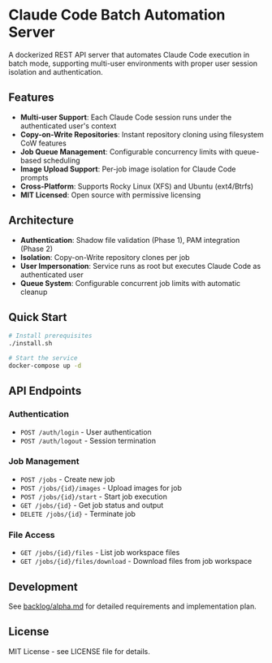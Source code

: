 # Claude Code Batch Automation Server

A dockerized REST API server that automates Claude Code execution in batch mode, supporting multi-user environments with proper user session isolation and authentication.

## Features

- **Multi-user Support**: Each Claude Code session runs under the authenticated user's context
- **Copy-on-Write Repositories**: Instant repository cloning using filesystem CoW features
- **Job Queue Management**: Configurable concurrency limits with queue-based scheduling
- **Image Upload Support**: Per-job image isolation for Claude Code prompts
- **Cross-Platform**: Supports Rocky Linux (XFS) and Ubuntu (ext4/Btrfs)
- **MIT Licensed**: Open source with permissive licensing

## Architecture

- **Authentication**: Shadow file validation (Phase 1), PAM integration (Phase 2)
- **Isolation**: Copy-on-Write repository clones per job
- **User Impersonation**: Service runs as root but executes Claude Code as authenticated user
- **Queue System**: Configurable concurrent job limits with automatic cleanup

## Quick Start

```bash
# Install prerequisites
./install.sh

# Start the service
docker-compose up -d
```

## API Endpoints

### Authentication
- `POST /auth/login` - User authentication
- `POST /auth/logout` - Session termination

### Job Management
- `POST /jobs` - Create new job
- `POST /jobs/{id}/images` - Upload images for job
- `POST /jobs/{id}/start` - Start job execution
- `GET /jobs/{id}` - Get job status and output
- `DELETE /jobs/{id}` - Terminate job

### File Access
- `GET /jobs/{id}/files` - List job workspace files
- `GET /jobs/{id}/files/download` - Download files from job workspace

## Development

See [backlog/alpha.md](backlog/alpha.md) for detailed requirements and implementation plan.

## License

MIT License - see LICENSE file for details.